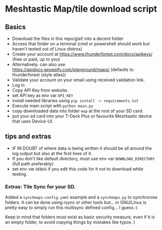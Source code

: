 # Meshtastic Map/tile download script

## Basics
- Download the files in this repo/gist! into a decent folder
- Access that folder on a terminal (cmd or powershell should work but haven't tested out of Linux distros)
- Create your account at https://www.thunderforest.com/docs/apikeys/ (free or paid, up to you)
- Alternatively: can also use https://apidocs.geoapify.com/playground/maps/ (defaults to thunderforest (style atlas))
- Validate your account on your email using received validation link.
- Log in
- Copy API Key from website.
- set API key as env var `API_KEY`
- install needed libraries using `pip install -r requirements.txt`
- Execute main script with `python main.py`
- copy downloaded data into folder `map` at the root of your SD card.
- put your sd card into your T-Deck Plus or favourite Meshtastic device that uses Device-UI.

## tips and extras
- IF IN DOUBT of where data is being written it should be all around the log output but also at the first lines of it.
- If you don't like default directory, must use env var `DOWNLOAD_DIRECTORY` (full path preferably)
- set env var `DEBUG` if you edit this code for it not to download while testing.


### Extras: Tile Sync for your SD.
Added a `synchmaps-config.yaml` example and a `synchmaps.py` to synchronise folders.
It can be done using rsync or other tools but... in GNU/Linux is pretty easy to simply run this multisync defined config... I guess :)

Keep in mind that folders must exist as basic security measure, even if it is an empty folder, to avoid copying things by mistakes like typos :)
